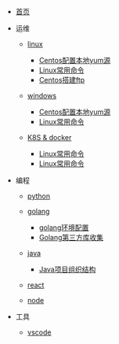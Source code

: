 
* [首页](/)

* 运维

  * [linux](/linux/)
    * [Centos配置本地yum源](/linux/centos-config-local-yum-repo.md)
    * [Linux常用命令](linux/linux-cmd.md)
    * [Centos搭建ftp](linux/centos-install-vsftpd.md)

  * [windows](/windows/)
    * [Centos配置本地yum源](/linux/centos-config-local-yum-repo.md)
    * [Linux常用命令](linux/linux-cmd.md)

  * [K8S & docker](/k8s/)
    * [Linux常用命令](linux/linux-cmd.md)
    * [Linux常用命令](linux/linux-cmd.md)

* 编程

  * [python](/python/)

  * [golang](/golang/)
    * [golang环境配置](/golang/config-golang-envs.md)
    * [Golang第三方库收集](/golang/Golang第三方库收集.md)

  * [java](/java/)
    * [Java项目组织结构](/java/java-project-struct.md)

  * [react](/react/)

  * [node](/node/)

* 工具

  * [vscode](/vscode/)
